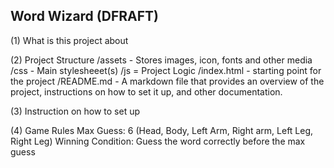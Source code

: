 ## Word Wizard (DFRAFT)

(1) What is this project about

(2) Project Structure
/assets - Stores images, icon, fonts and other media
/css - Main stylesheeet(s)
/js = Project Logic
/index.html - starting point for the project
/README.md - A markdown file that provides an overview of the project, instructions on how to set it up, and other documentation.

(3) Instruction on how to set up

(4) Game Rules
Max Guess: 6  (Head, Body, Left Arm, Right arm, Left Leg, Right Leg)
Winning Condition: Guess the word correctly before the max guess